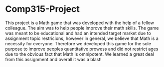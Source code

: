 # Comp315-Project
This project is a Math game that was developed with the help of a fellow colleague. The aim was to help people improve their math skills. The game was meant to be educational and had an intended target market due to assignment topic restricions, however in general, we believe that Math is a necessity for everyone. Therefore we developed this game for the sole purpose to improve peoples quantitative prowess and did not restrict ages due to the obvious fact that Math is omnipotent. We learned a great deal from this assignment and overall it was a blast!
